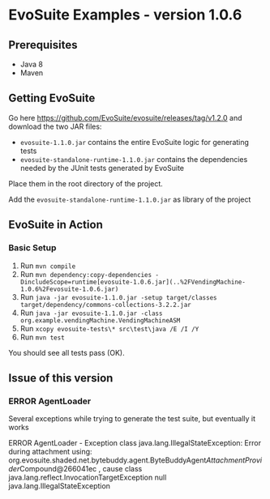 # EvoSuite Examples - version 1.0.6

## Prerequisites

- Java 8
- Maven

## Getting EvoSuite

Go here https://github.com/EvoSuite/evosuite/releases/tag/v1.2.0 and download the two JAR files:

- `evosuite-1.1.0.jar` contains the entire EvoSuite logic for generating tests
- `evosuite-standalone-runtime-1.1.0.jar` contains the dependencies needed by the JUnit tests generated by EvoSuite

Place them in the root directory of the project.

Add the `evosuite-standalone-runtime-1.1.0.jar` as library of the project


## EvoSuite in Action

### Basic Setup

1. Run `mvn compile`
2. Run `mvn dependency:copy-dependencies -DincludeScope=runtime[evosuite-1.0.6.jar](..%2FVendingMachine-1.0.6%2Fevosuite-1.0.6.jar)`
3. Run `java -jar evosuite-1.1.0.jar -setup target/classes target/dependency/commons-collections-3.2.2.jar`
4. Run `java -jar evosuite-1.1.0.jar -class org.example.vendingMachine.VendingMachineASM`
5. Run `xcopy evosuite-tests\* src\test\java /E /I /Y`
6. Run `mvn test`

You should see all tests pass (OK).

## Issue of this version
### ERROR AgentLoader
Several exceptions while trying to generate the test suite, but eventually it works

ERROR AgentLoader - Exception class java.lang.IllegalStateException: Error during attachment using: org.evosuite.shaded.net.bytebuddy.agent.ByteBuddyAgent$AttachmentProvider$Compound@266041ec , cause class java.lang.reflect.InvocationTargetException null
java.lang.IllegalStateException
